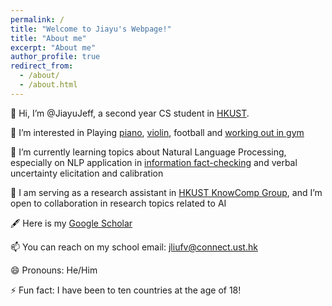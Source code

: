 ```yaml
---
permalink: /
title: "Welcome to Jiayu's Webpage!"
title: "About me"
excerpt: "About me"
author_profile: true
redirect_from: 
  - /about/
  - /about.html
---
```


👋 Hi, I’m @JiayuJeff, a second year CS student in [HKUST](https://hkust.edu.hk/).


💞️ I’m interested in Playing [piano](https://youtu.be/5r_Y9tE_fbo?si=Rnv-_KuOYPt7_rPF), [violin](https://youtu.be/-ohoA3pO9Ks?si=8ZsqIn7GO0pp31UR), football and [working out in gym](http://xhslink.com/a/GeNO8R9xpvx0)


🌱 I’m currently learning topics about Natural Language Processing, especially on NLP application in [information fact-checking](https://aclanthology.org/2024.fever-1.14.pdf) and verbal uncertainty elicitation and calibration


👀 I am serving as a research assistant in [HKUST KnowComp Group](https://github.com/HKUST-KnowComp), and I’m open to collaboration in research topics related to AI


🖋️ Here is my [Google Scholar](https://scholar.google.com/citations?user=PIQxhfMAAAAJ&hl=en)  


📫 You can reach on my school email: jliufv@connect.ust.hk


😄 Pronouns: He/Him


⚡ Fun fact: I have been to ten countries at the age of 18!


